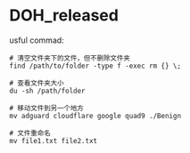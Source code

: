 # DOH_released

usful commad:
```
# 清空文件夹下的文件，但不删除文件夹
find /path/to/folder -type f -exec rm {} \;

# 查看文件夹大小
du -sh /path/folder

# 移动文件到另一个地方
mv adguard cloudflare google quad9 ./Benign

# 文件重命名
mv file1.txt file2.txt
```
